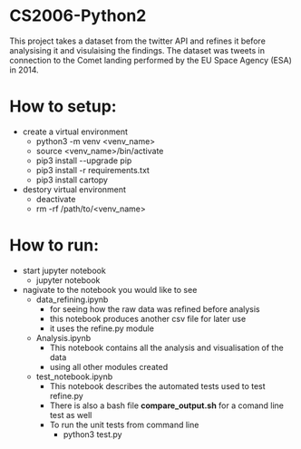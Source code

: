 # CS2006-Python2

This project takes a dataset from the twitter API and refines it before analysising it and visulaising the findings.
The dataset was tweets in connection to the Comet landing performed by the EU Space Agency (ESA) in 2014. 

# How to setup:
* create a virtual environment
  - python3 -m venv <venv_name>
  - source <venv_name>/bin/activate
  - pip3 install --upgrade pip
  - pip3 install -r requirements.txt
  - pip3 install cartopy
 * destory virtual environment
    - deactivate
    - rm -rf /path/to/<venv_name>
    
# How to run:
* start jupyter notebook
  - jupyter notebook
* nagivate to the notebook you would like to see
  - data_refining.ipynb
    - for seeing how the raw data was refined before analysis
    - this notebook produces another csv file for later use
    - it uses the refine.py module
  - Analysis.ipynb
    - This notebook contains all the analysis and visualisation of the data
    - using all other modules created
  - test_notebook.ipynb
    - This notebook describes the automated tests used to test refine.py
    - There is also a bash file **compare_output.sh** for a comand line test as well
    - To run the unit tests from command line
      - python3 test.py
      
